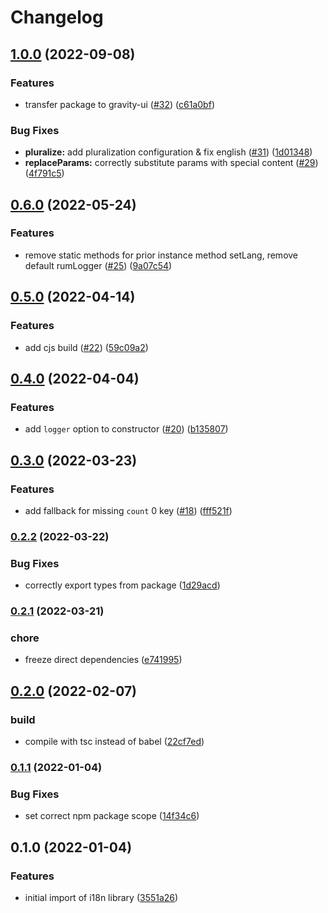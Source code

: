 # Changelog

## [1.0.0](https://github.com/gravity-ui/i18n/compare/v0.6.0...v1.0.0) (2022-09-08)


### Features

* transfer package to gravity-ui ([#32](https://github.com/gravity-ui/i18n/issues/32)) ([c61a0bf](https://github.com/gravity-ui/i18n/commit/c61a0bfe17139431b4948cc7cbd67fd667830e33))


### Bug Fixes

* **pluralize:** add pluralization configuration & fix english ([#31](https://github.com/gravity-ui/i18n/issues/31)) ([1d01348](https://github.com/gravity-ui/i18n/commit/1d013481a81f0e57ca23929b3c369843fecca73b))
* **replaceParams:** correctly substitute params with special content ([#29](https://github.com/gravity-ui/i18n/issues/29)) ([4f791c5](https://github.com/gravity-ui/i18n/commit/4f791c56822dc9d1645cbe852738056412d5d0e6))

## [0.6.0](https://github.com/yandex-cloud/i18n/compare/v0.5.0...v0.6.0) (2022-05-24)


### Features

* remove static methods for prior instance method setLang, remove default rumLogger ([#25](https://github.com/yandex-cloud/i18n/issues/25)) ([9a07c54](https://github.com/yandex-cloud/i18n/commit/9a07c5465fc8ddd6a0cfa833a07582e90776d75b))

## [0.5.0](https://www.github.com/yandex-cloud/i18n/compare/v0.4.0...v0.5.0) (2022-04-14)


### Features

* add cjs build ([#22](https://www.github.com/yandex-cloud/i18n/issues/22)) ([59c09a2](https://www.github.com/yandex-cloud/i18n/commit/59c09a272e9537a2bd1a269a19a3b8a8d71c8031))

## [0.4.0](https://www.github.com/yandex-cloud/i18n/compare/v0.3.0...v0.4.0) (2022-04-04)


### Features

* add `logger` option to constructor ([#20](https://www.github.com/yandex-cloud/i18n/issues/20)) ([b135807](https://www.github.com/yandex-cloud/i18n/commit/b1358071a215b85c9e34d611a84b184d85511bfc))

## [0.3.0](https://www.github.com/yandex-cloud/i18n/compare/v0.2.2...v0.3.0) (2022-03-23)


### Features

* add fallback for missing `count` 0 key ([#18](https://www.github.com/yandex-cloud/i18n/issues/18)) ([fff521f](https://www.github.com/yandex-cloud/i18n/commit/fff521f7228693af1f1a94b6c279b2234b63138e))

### [0.2.2](https://www.github.com/yandex-cloud/i18n/compare/v0.2.1...v0.2.2) (2022-03-22)


### Bug Fixes

* correctly export types from package ([1d29acd](https://www.github.com/yandex-cloud/i18n/commit/1d29acd69f339808c1246074bcddadb9c63d4215))

### [0.2.1](https://www.github.com/yandex-cloud/i18n/compare/v0.2.0...v0.2.1) (2022-03-21)


### chore

* freeze direct dependencies ([e741995](https://www.github.com/yandex-cloud/i18n/commit/e7419950840a85b7c23d53464903a6589829b052))

## [0.2.0](https://www.github.com/yandex-cloud/i18n/compare/v0.1.1...v0.2.0) (2022-02-07)


### build

* compile with tsc instead of babel ([22cf7ed](https://www.github.com/yandex-cloud/i18n/commit/22cf7ededf4be276259f5177b45333a23602b6f6))

### [0.1.1](https://www.github.com/yandex-cloud/i18n/compare/v0.1.0...v0.1.1) (2022-01-04)


### Bug Fixes

* set correct npm package scope ([14f34c6](https://www.github.com/yandex-cloud/i18n/commit/14f34c6a1d0fb59d32271463f9f5d54b9b0ab78b))

## 0.1.0 (2022-01-04)


### Features

* initial import of i18n library ([3551a26](https://www.github.com/yandex-cloud/i18n/commit/3551a26f402cfe5dc9ca270a3f950307ca5f57fb))
